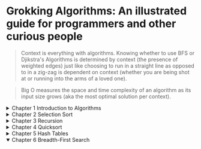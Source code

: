 # Grokking Algorithms: An illustrated guide for programmers and other curious people

>Context is everything with algorithms. Knowing whether to use BFS or Djikstra's Algorithms is determined by context (the presence of weighted edges) just like choosing to run in a straight line as opposed to in a zig-zag is dependent on context (whether you are being shot at or running into the arms of a loved one). 

>Big O measures the space and time complexity of an algorithm as its input size grows (aka the most optimal solution per context).

<details>
<summary>Chapter 1 Introduction to Algorithms</summary>

If you had to search through a sorted input (or lookup a word in a dictionary) there are a couple techniques you could employ. You could certainly:
- start from the first word in the book and skim through till you find your desired word. Now this is great if you have to lookup "aardvark" or some other "A" word but imagine if you have to lookup a word that starts with "Z" this technique would be very slow `0(n)`
- a more optimal solution would be to adopt Binary Search -- start from the middle of the dictionary and keep splitting halves as you move left or right till you find your word. This technique requires you to scan through fewer words and still arrive at the desired word. This approach is much faster `0(logn)`

> Binary search does not work with unsorted inputs. So if you had to find the 49 from this lot [1, 47, 2, 49, 3, 51, 4] you'd have to adopt some other technique. See where and how it shines though, [1, 2, 3, 4, 47, 49, 51] we could go directly to the middle of the set (4) and we ask ourselves "is the number we're looking for bigger or smaller than 4?" if it's bigger we go straight to right and repeat the process asking ourselves "is this our desired out put or is this number higher or lower?". In this case we acc only need to look at two numbers to get our output (4, 49). Compare that to the other approach where we would need to look through (1, 2, 3, 4, 47, 49)
</details>

<details>
<summary>Chapter 2 Selection Sort</summary>

> Inspired by Adit's style, I attempted a ton of sketches while reading this book. I hope I include them in this summary.

Arrays vs Linked Lists
Arrays is a Data Structure that takes up a contiguous bit of memory to store same type data. Because of their fixed nature deleting and adding to an Array is somewhat expensive `0(n)` as all of that data has to be copied and put in another array that can fit it all. However, reading data from an array happens in constant time `0(1)` as we can make some computations and determine the exact address where this info is in memory. ***Most PLs implement Arrays Dynamically now sha***

Linked Lists can have data scattered all around memory but each node has to have a pointer to where the next bit of data is store in memory. Because of it's loose nature deletions and additions can happen in `0(1)` time as you really just need to modify the pointers. Reading data or searching through a Linked list on the other hand can take some time `0(n)` as you have to physically go though every node in the list.

> Both Data structures allow you to store multiple elements

Selection Sort
If we had to sort items in a shopping list by their attached prices how would we do it? We'd probably need to go through the list pick the most expensive item and take note of it for our new list and keep doing this till we've touched every item from the original list. This technique is commonly known as selection sort, it has a big 0 notation of `0(n^2)` and can get very slow as our input size grows.

</details>

<details>
<summary>Chapter 3 Recursion</summary>

What happens when you're hungry? You look for food you want to eat and you keep looking till you've satisfied that hunger. Recursive algorithms work the exact same way. Recursive functions have a base case and a recursive case that keeps executing until the base case is met. Because of this nature the time complexity of these algorithms is `0(n)` because the function is called recursively n times before reaching a terminating base case, See example.
```python
def countdown(i):
    print(i)
    # this is our base case
    if i <= 0:
        return
    # this is our recursive case 
    else:
        countdown(i-1)
```

>Identifying a good base case is key for DSA problems. Always try to break problems down into the smallest, clearest unit.

Understanding how the OS call stacks work is also key to understanding recursion. All function calls go into the call stack and wont compute until the base case is met. The state of partially complete calls are saved.

>A stack will typically have two methods pop(removes items from top of stack) and push(adds items to the stack). 

TODO: 
- [ ] what is tail recursion?
- [X] learn how OS implement call stacks
</details>

<details>
<summary>Chapter 4 Quicksort</summary>

Quicksort is an in-place D&C algorithm meaning you have to break your problem into its smallest unit and solve that tiny unit. For Quicksort, you pick a pivot and compare each successive element against that pivot if it's bigger move it to the right sublist, else move it to the left sublist and then combine everything. It runs at about `0(logn)` on average but can reach `0(n^2)` at the worst case -- when your input is already sorted. [Here's an ELI5 explanation](https://www.reddit.com/r/explainlikeimfive/comments/lb7w1/comment/c2r9isp/?utm_source=share&utm_medium=web2x&context=3)

>It is much faster than selection sort

>Try to always explain your LC solutions in inductive proofs. build from bottom up.

Big 0 of common algorithms in comparison

| Algorithm      | Big 0 notation |
| :---        |    ----:   |
| Binary Search  | `0(logn)` |
| Simple Search | `0(n)` |
|Quick Sort|`0(nlogn)`|
|Merge Sort|`0(nlogn)`|
|Selection Sort|`0(n^2)`|
|Travelling Salesman|`0(n!)`|

#### Merge Sort vs. Quicksort
- Quick sort has a smaller **constant than Merge sort.
- Hits average case way more often
- Is faster in practice

>when you say 0(n) there's usually a hidden constant beside the n that usually does not matter but is really prevalent when comparing Merge Sort and Quick Sort.

TODO:
- [ ] implement the travelling salesman algo in Go with concurrency

</details>

<details>
<summary>Chapter 5 Hash Tables</summary>

>hashmaps, dictionaries, associative arrays are all other names for this.

Hashmaps are a k-v data store that use hash functions to find an appropriate index in an array to store data. Hashmaps allow for quick lookups.

>They combine best and worst parts of arrays and linked lists.

Hash functions map strings to numbers. They must be:
- must be consistent. if I want to hash `"Dibri's favourite Phrase"` the hash function must always return the same number
- is aware of the array size
- maps different strings to different indexes

|Function|Hash Tables|Hash Tables (Worst Case)|Arrays|Linked Lists|
|:---| :---:|:---: |:---: |---:|
|Search | `0(1)`|`0(n)`|`0(1)`|`0(n)`|
|Insert |`0(1)`|`0(n)`|`0(n)`|`0(1)`|
|Delete |`0(1)`|`0(n)`|`0(n)`|`0(1)`|

Collisions can happen, i.e different strings can get mapped to the same index and to fix this we can extend that array index point to an alt node (intro. a frankenstein array-linked list). Other things that can help prevent collisions are a low `load factor` and a good hash function (that distributes values in the array evenly).

>load factors help to resizing as the array grows, they calculate how much space is left in the array by comparing number of items in the array with number of slots available. You should be aiming for a number under 0.7.

#### Applications of Hash Tables
- Lookups (DNS Resolution, Phone Books)
- Caches
- Prevent Duplicates
</details>

<details open>
<summary>Chapter 6 Breadth-First Search</summary>
</details>
